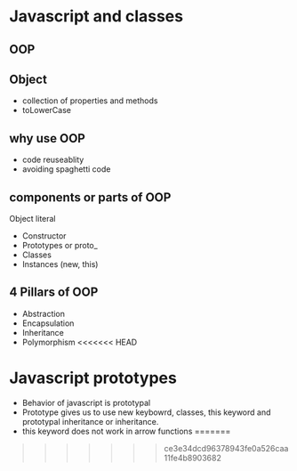 # Javascript and classes

## OOP

## Object
- collection of properties and methods
- toLowerCase

## why use OOP
- code reuseablity 
- avoiding spaghetti code

## components or parts of OOP
Object literal

- Constructor
- Prototypes or proto_
- Classes
- Instances (new, this)

## 4 Pillars of OOP
- Abstraction
- Encapsulation
- Inheritance
- Polymorphism
<<<<<<< HEAD

# Javascript prototypes

- Behavior of javascript is prototypal
- Prototype gives us to use  new keybowrd, classes, this keyword and prototypal inheritance or inheritance.
- this keyword does not work in arrow functions
=======
>>>>>>> ce3e34dcd96378943fe0a526caa11fe4b8903682
